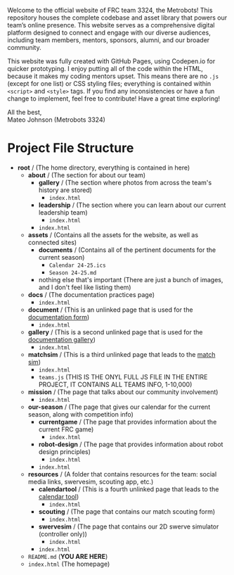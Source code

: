Welcome to the official website of FRC team 3324, the Metrobots! This repository houses the complete codebase and asset library that powers our team’s online presence. This website serves as a comprehensive digital platform designed to connect and engage with our diverse audiences, including team members, mentors, sponsors, alumni, and our broader community.

This website was fully created with GitHub Pages, using Codepen.io for quicker prototyping. I enjoy putting all of the code within the HTML, because it makes my coding mentors upset. This means there are no `.js` (except for one list) or CSS styling files; everything is contained within `<script>` and `<style>` tags. If you find any inconsistencies or have a fun change to implement, feel free to contribute! Have a great time exploring!

All the best,  
Mateo Johnson (Metrobots 3324)


# Project File Structure

* **root** / (The home directory, everything is contained in here)
  * **about** / (The section for about our team)
    * **gallery** / (The section where photos from across the team's history are stored)
      * `index.html`
    * **leadership** / (The section where you can learn about our current leadership team)
      * `index.html`
    * `index.html`
  * **assets** / (Contains all the assets for the website, as well as connected sites)
    * **documents** / (Contains all of the pertinent documents for the current season)
      * `Calendar 24-25.ics`
      * `Season 24-25.md`
    * nothing else that's important (There are just a bunch of images, and I don't feel like listing them)
  * **docs** / (The documentation practices page)
    * `index.html`
  * **document** / (This is an unlinked page that is used for the [documentation form](https://metrobots.github.io/document))
    * `index.html`
  * **gallery** / (This is a second unlinked page that is used for the [documentation gallery](https://metrobots.github.io/gallery))
    * `index.html`
  * **matchsim** / (This is a third unlinked page that leads to the [match sim](https://metrobots.github.io/matchsim))
    * `index.html`
    * `teams.js` (THIS IS THE ONYL FULL JS FILE IN THE ENTIRE PROJECT, IT CONTAINS ALL TEAMS INFO, 1-10,000)
  * **mission** / (The page that talks about our community involvement)
    * `index.html`
  * **our-season** / (The page that gives our calendar for the current season, along with competition info)
    * **currentgame** / (The page that provides information about the current FRC game)
      * `index.html`
    * **robot-design** / (The page that provides information about robot design principles)
      * `index.html`
    * `index.html`
  * **resources** / (A folder that contains resources for the team: social media links, swervesim, scouting app, etc.)
    * **calendartool** / (This is a fourth unlinked page that leads to the [calendar tool](https://metrobots.github.io/resources/calendartool))
      * `index.html`
    * **scouting** / (The page that contains our match scouting form)
      * `index.html`
    * **swervesim** / (The page that contains our 2D swerve simulator (controller only))
      * `index.html`
    * `index.html`
  * `README.md` (**YOU ARE HERE**)
  * `index.html` (The homepage)
